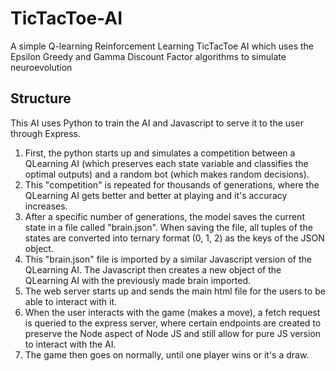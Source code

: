# TicTacToe-AI
A simple Q-learning Reinforcement Learning TicTacToe AI which uses the Epsilon Greedy and Gamma Discount Factor algorithms to simulate neuroevolution




## Structure

This AI uses Python to train the AI and Javascript to serve it to the user through Express.

1. First, the python starts up and simulates a competition between a QLearning AI (which preserves each state variable and classifies the optimal outputs) and a random bot (which makes random decisions).
2. This "competition" is repeated for thousands of generations, where the QLearning AI gets better and better at playing and it's accuracy increases.
3. After a specific number of generations, the model saves the current state in a file called "brain.json". When saving the file, all tuples of the states are converted into ternary format (0, 1, 2) as the keys of the JSON object.
4. This "brain.json" file is imported by a similar Javascript version of the QLearning AI. The Javascript then creates a new object of the QLearning AI with the previously made brain imported.
5. The web server starts up and sends the main html file for the users to be able to interact with it.
6. When the user interacts with the game (makes a move), a fetch request is queried to the express server, where certain endpoints are created to preserve the Node aspect of Node JS and still allow for pure JS version to interact with the AI.
7. The game then goes on normally, until one player wins or it's a draw.

